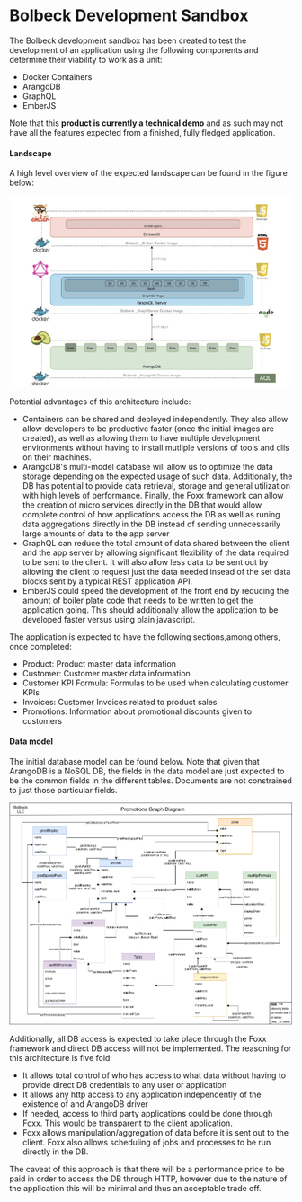 # Bolbeck Development Sandbox

The Bolbeck development sandbox has been created to test the development of an application using the following components and determine their viability to work as a unit:

- Docker Containers
- ArangoDB
- GraphQL
- EmberJS

Note that this **product is currently a technical demo** and as such may not have all the features expected from a finished, fully fledged application.

#### Landscape

A high level overview of the expected landscape can be found in the figure below:

![Bolbeck Sandbox High Level Overview](Documentation/images/ComponentsHighLevelOverview.png)


Potential advantages of this architecture include:

- Containers can be shared and deployed independently. They also allow allow developers to be productive faster (once the initial images are created), as well as allowing them to have multiple development environments without having to install mutliple versions  of tools and dlls on their machines.
- ArangoDB's multi-model database will allow us to optimize the data storage depending on the expected usage of such data. Additionally, the DB has potential to provide data retrieval, storage and general utilization with high levels of performance. Finally, the Foxx framework can allow the creation of micro services directly in the DB that would allow complete control of how applications access the DB as well as runing data aggregations directly in the DB instead of sending unnecessarily large amounts of data to the app server
- GraphQL can reduce the total amount of data shared between the client and the app server by allowing significant flexibility of the data required to be sent to the client. It will also allow less data to be sent out by allowing the client to request just the data needed insead of the set data blocks sent by a typical REST application API.
- EmberJS could speed the development of the front end by reducing the amount of boiler plate code that needs to be written to get the application going. This should additionally allow the application to be developed faster versus using plain javascript.

The application is expected to have the following sections,among others, once completed:

- Product: Product master data information
- Customer: Customer master data information
- Customer KPI Formula: Formulas to be used when calculating customer KPIs
- Invoices: Customer Invoices related to product sales
- Promotions: Information about promotional discounts given to customers

#### Data model

The initial database model can be found below. Note that given that ArangoDB is a NoSQL DB, the fields in the data model are just expected to be the common fields in the different tables. Documents are not constrained to just those particular fields.

![Database diagram](Documentation/images/DB-Diagram.png)

Additionally, all DB access is expected to take place through the Foxx framework and direct DB access will not be implemented. The reasoning for this architecture is five fold:

- It allows total control of who has access to what data without having to provide direct DB credentials to any user or application
- It allows any http access to any application independently of the existence of and ArangoDB driver
- If needed, access to third party applications could be done through Foxx. This would be transparent to the client application.
- Foxx allows manipulation/aggregation of data before it is sent out to the client. Foxx also allows scheduling of jobs and processes to be run directly in the DB.

The caveat of this approach is that there will be a performance price to be paid in order to access the DB through HTTP, however due to the nature of the application this will be minimal and thus an acceptable trade off.
